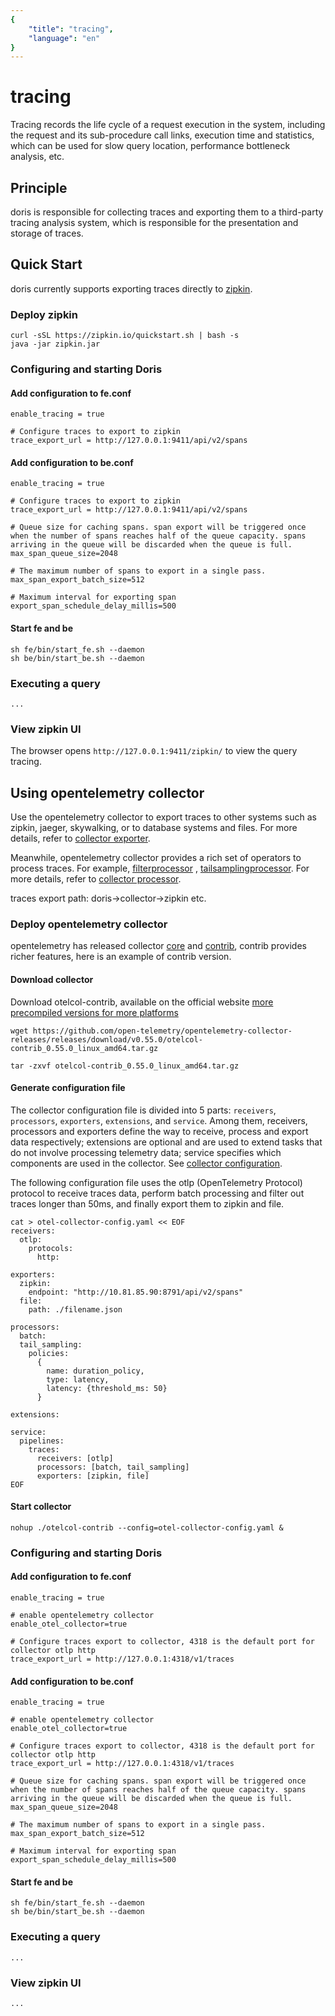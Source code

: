 ```yaml
---
{
    "title": "tracing",
    "language": "en"
}
---
```


<!-- 
Licensed to the Apache Software Foundation (ASF) under one
or more contributor license agreements.  See the NOTICE file
distributed with this work for additional information
regarding copyright ownership.  The ASF licenses this file
to you under the Apache License, Version 2.0 (the
"License"); you may not use this file except in compliance
with the License.  You may obtain a copy of the License at

  http://www.apache.org/licenses/LICENSE-2.0

Unless required by applicable law or agreed to in writing,
software distributed under the License is distributed on an
"AS IS" BASIS, WITHOUT WARRANTIES OR CONDITIONS OF ANY
KIND, either express or implied.  See the License for the
specific language governing permissions and limitations
under the License.
-->

# tracing

Tracing records the life cycle of a request execution in the system, including the request and its sub-procedure call links, execution time and statistics, which can be used for slow query location, performance bottleneck analysis, etc.

## Principle

doris is responsible for collecting traces and exporting them to a third-party tracing analysis system, which is responsible for the presentation and storage of traces.

## Quick Start

doris currently supports exporting traces directly to [zipkin](https://zipkin.io/).

### Deploy zipkin

```
curl -sSL https://zipkin.io/quickstart.sh | bash -s
java -jar zipkin.jar
```

### Configuring and starting Doris

#### Add configuration to fe.conf

```
enable_tracing = true

# Configure traces to export to zipkin
trace_export_url = http://127.0.0.1:9411/api/v2/spans
```

#### Add configuration to be.conf
```
enable_tracing = true

# Configure traces to export to zipkin
trace_export_url = http://127.0.0.1:9411/api/v2/spans

# Queue size for caching spans. span export will be triggered once when the number of spans reaches half of the queue capacity. spans arriving in the queue will be discarded when the queue is full.
max_span_queue_size=2048

# The maximum number of spans to export in a single pass.
max_span_export_batch_size=512

# Maximum interval for exporting span
export_span_schedule_delay_millis=500
```

#### Start fe and be
```
sh fe/bin/start_fe.sh --daemon
sh be/bin/start_be.sh --daemon
```

### Executing a query
```
...
```

### View zipkin UI

The browser opens `http://127.0.0.1:9411/zipkin/` to view the query tracing.

## Using opentelemetry collector

Use the opentelemetry collector to export traces to other systems such as zipkin, jaeger, skywalking, or to database systems and files.  For more details, refer to [collector exporter](https://github.com/open-telemetry/opentelemetry-collector-contrib/tree/main/exporter).

Meanwhile, opentelemetry collector provides a rich set of operators to process traces. For example, [filterprocessor](https://github.com/open-telemetry/opentelemetry-collector-contrib/tree/main/processor/filterprocessor) , [tailsamplingprocessor](hhttps://github.com/open-telemetry/opentelemetry-collector-contrib/tree/main/processor/tailsamplingprocessor). For more details, refer to [collector processor](https://github.com/open-telemetry/opentelemetry-collector-contrib/tree/main/processor).

traces export path: doris->collector->zipkin etc.

### Deploy opentelemetry collector

opentelemetry has released collector [core](https://github.com/open-telemetry/opentelemetry-collector) and [contrib](https://github.com/open-telemetry/opentelemetry-collector-contrib), contrib provides richer features, here is an example of contrib version.

#### Download collector

Download otelcol-contrib, available on the official website [more precompiled versions for more platforms](https://github.com/open-telemetry/opentelemetry-collector-releases/releases)

```
wget https://github.com/open-telemetry/opentelemetry-collector-releases/releases/download/v0.55.0/otelcol-contrib_0.55.0_linux_amd64.tar.gz

tar -zxvf otelcol-contrib_0.55.0_linux_amd64.tar.gz
```

#### Generate configuration file

The collector configuration file is divided into 5 parts: `receivers`, `processors`, `exporters`, `extensions`, and `service`. Among them, receivers, processors and exporters define the way to receive, process and export data respectively; extensions are optional and are used to extend tasks that do not involve processing telemetry data; service specifies which components are used in the collector. See [collector configuration](https://opentelemetry.io/docs/collector/deployment/).

The following configuration file uses the otlp (OpenTelemetry Protocol) protocol to receive traces data, perform batch processing and filter out traces longer than 50ms, and finally export them to zipkin and file.

```
cat > otel-collector-config.yaml << EOF
receivers:
  otlp:
    protocols:
      http:

exporters:
  zipkin:
    endpoint: "http://10.81.85.90:8791/api/v2/spans"
  file:
    path: ./filename.json

processors:
  batch:
  tail_sampling:
    policies:
      {
        name: duration_policy,
        type: latency,
        latency: {threshold_ms: 50}
      }

extensions:

service:
  pipelines:
    traces:
      receivers: [otlp]
      processors: [batch, tail_sampling]
      exporters: [zipkin, file]
EOF
```

#### Start collector

```
nohup ./otelcol-contrib --config=otel-collector-config.yaml &
```

### Configuring and starting Doris

#### Add configuration to fe.conf

```
enable_tracing = true

# enable opentelemetry collector
enable_otel_collector=true

# Configure traces export to collector, 4318 is the default port for collector otlp http
trace_export_url = http://127.0.0.1:4318/v1/traces
```

#### Add configuration to be.conf
```
enable_tracing = true

# enable opentelemetry collector
enable_otel_collector=true

# Configure traces export to collector, 4318 is the default port for collector otlp http
trace_export_url = http://127.0.0.1:4318/v1/traces

# Queue size for caching spans. span export will be triggered once when the number of spans reaches half of the queue capacity. spans arriving in the queue will be discarded when the queue is full.
max_span_queue_size=2048

# The maximum number of spans to export in a single pass.
max_span_export_batch_size=512

# Maximum interval for exporting span
export_span_schedule_delay_millis=500
```

#### Start fe and be
```
sh fe/bin/start_fe.sh --daemon
sh be/bin/start_be.sh --daemon
```

### Executing a query
```
...
```

### View zipkin UI
```
...
```